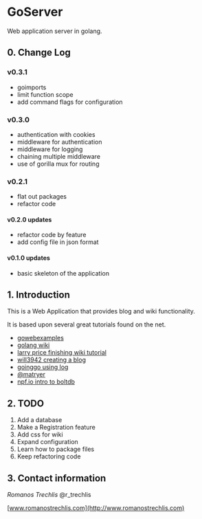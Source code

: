 # GoServer

Web application server in golang.

## 0. Change Log

### v0.3.1

+ goimports
+ limit function scope
+ add command flags for configuration

### v0.3.0

+ authentication with cookies
+ middleware for authentication
+ middleware for logging
+ chaining multiple middleware
+ use of gorilla mux for routing

### v0.2.1

+ flat out packages
+ refactor code

#### v0.2.0 updates

+ refactor code by feature
+ add config file in json format

#### v0.1.0 updates

+ basic skeleton of the application

## 1. Introduction

This is a Web Application that provides blog and wiki functionality.

It is based upon several great tutorials found on the net.

* [gowebexamples](https://gowebexamples.github.io/)
* [golang wiki](https://golang.org/doc/articles/wiki/)
* [larry price finishing wiki tutorial](https://larry-price.com/blog/2014/01/07/finishing-the-google-go-writing-web-applications-tutorial)
* [will3942 creating a blog](http://blog.will3942.com/creating-blog-go)
* [goinggo using log](https://www.goinggo.net/2013/11/using-log-package-in-go.html)
* [@matryer](https://medium.com/@matryer/writing-middleware-in-golang-and-how-go-makes-it-so-much-fun-4375c1246e81)
* [npf.io intro to boltdb](https://npf.io/2014/07/intro-to-boltdb-painless-performant-persistence/)


## 2. TODO

1. Add a database
1. Make a Registration feature
1. Add css for wiki
1. Expand configuration
1. Learn how to package files
1. Keep refactoring code

## 3. Contact information
*Romanos Trechlis* @r_trechlis
      
[www.romanostrechlis.com](http://www.romanostrechlis.com)
